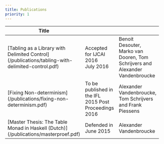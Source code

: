 ```yaml
---
title: Publications
priority: 1
---
```

<div class="panel panel-default">
<div clas="panel-body">
<table class="table table-striped">
<th>Title</th>
<th class="publications-header"><i class="fa fa-calendar"></i></th>
<th class="publications-header"><i class="fa fa-users"></i></th>
<th class="publications-header hidden-xs">
<i class="fa fa-file-code-o"></i>
</th>
<tbody>
  
<tr>
<td>[Tabling as a Library with Delimited Control](/publications/tabling-with-delimited-control.pdf)</td>
<td>Accepted for IJCAI 2016<br />July 2016</td>
<td>Benoit Desouter, Marko van Dooren, Tom Schrijvers and Alexander Vandenbroucke</td>
<td class="hidden-xs">
[Source](http://users.ugent.be/~bdsouter/tabling/)
</td>
</tr>

<tr>
<td>[Fixing Non-determinism](/publications/fixing-non-determinism.pdf)</td>
<td>To be published in the IFL 2015 Post Proceedings<br />2016</td>
<td>Alexander Vandenbroucke, Tom Schrijvers and Frank Piessens</td> 
<td class="hidden-xs">
[Source](http://bitbucket.org/AlexanderV/thesis)
</td>
</tr>

<tr>
<td>[Master Thesis: The Table Monad in Haskell (Dutch)](/publications/masterproef.pdf)</td>
<td>Defended in June 2015</td>
<td>Alexander Vandenbroucke</td>
<td class="hidden-xs">
[Source](http://bitbucket.org/AlexanderV/thesis)
</td>
</tr>

</tbody>
</table>
</div>
</div>
